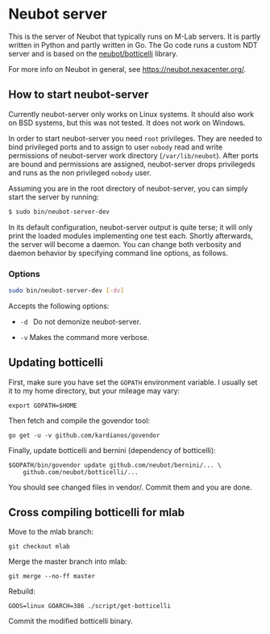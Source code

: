 # Neubot server

This is the server of Neubot that typically runs on M-Lab servers. It is
partly written in Python and partly written in Go. The Go code runs a custom
NDT server and is based on the [neubot/botticelli](
github.com/neubot/botticelli) library.

For more info on Neubot in general, see <https://neubot.nexacenter.org/>.

## How to start neubot-server

Currently neubot-server only works on Linux systems. It should also work on
BSD systems, but this was not tested. It does not work on Windows.

In order to start neubot-server you need `root` privileges. They are needed to
bind privileged ports and to assign to user `nobody` read and write permissions
of neubot-server work directory (`/var/lib/neubot`). After ports are bound and
permissions are assigned, neubot-server drops privilegeds and runs as the non
privileged `nobody` user.

Assuming you are in the root directory of neubot-server, you can simply start
the server by running:

```BASH
$ sudo bin/neubot-server-dev
```
In its default configuration, neubot-server output is quite terse; it will only
print the loaded modules implementing one test each. Shortly afterwards, the
server will become a daemon. You can change both verbosity and daemon behavior
by specifying command line options, as follows.

### Options

```BASH
sudo bin/neubot-server-dev [-dv]
```

Accepts the following options:

* `-d ` Do not demonize neubot-server.

* `-v` Makes the command more verbose.

## Updating botticelli

First, make sure you have set the `GOPATH` environment variable. I usually
set it to my home directory, but your mileage may vary:

    export GOPATH=$HOME

Then fetch and compile the govendor tool:

    go get -u -v github.com/kardianos/govendor

Finally, update botticelli and bernini (dependency of botticelli):

    $GOPATH/bin/govendor update github.com/neubot/bernini/... \
        github.com/neubot/botticelli/...

You should see changed files in vendor/. Commit them and you are done.

## Cross compiling botticelli for mlab

Move to the mlab branch:

    git checkout mlab

Merge the master branch into mlab:

    git merge --no-ff master

Rebuild:

    GOOS=linux GOARCH=386 ./script/get-botticelli

Commit the modified botticelli binary.
